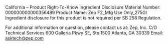  
 
 
California – Product Right-To-Know Ingredient Disclosure 
Material Number: 000000000000356489 
Product Name: Zep F2_Mfg Use Only_275Gl 
Ingredient disclosure for this product is not required per SB 258 Regulation. 
 
For additional information or question, please contact us at: 
Zep, Inc. 
C/O Technical Services 
600 Galleria Pkwy SE, Ste 1500 
Atlanta, GA 30339 
Email: asktech@zep.com 
 
 
 
 
